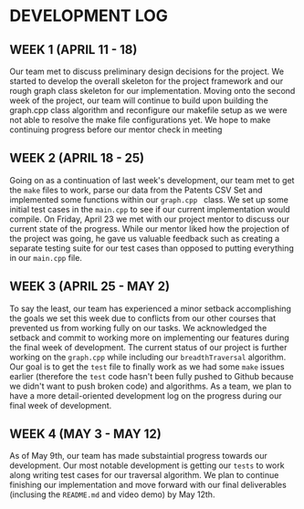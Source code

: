 # DEVELOPMENT LOG

## WEEK 1 (APRIL 11 - 18)
Our team met to discuss preliminary design decisions for the project. We started to develop the overall skeleton for the project framework and our rough graph class skeleton for our implementation. Moving onto the second week of the project, our team will continue to build upon building the graph.cpp class algorithm and reconfigure our makefile setup as we were not able to resolve the make file configurations yet. We hope to make continuing progress before our mentor check in meeting

## WEEK 2 (APRIL 18 - 25)
Going on as a continuation of last week's development, our team met to get the ``make`` files to work, parse our data from the Patents CSV Set and implemented some functions within our ``graph.cpp `` class. We set up some initial test cases in the ``main.cpp`` to see if our current implementation would compile. On Friday, April 23 we met with our project mentor to discuss our current state of the progress. While our mentor liked how the projection of the project was going, he gave us valuable feedback such as creating a separate testing suite for our test cases than opposed to putting everything in our ``main.cpp`` file.

## WEEK 3 (APRIL 25 - MAY 2)
To say the least, our team has experienced a minor setback accomplishing the goals we set this week due to conflicts from our other courses that prevented us from working fully on our tasks. We acknowledged the setback and commit to working more on implementing our features during the final week of development. The current status of our project is further working on the ``graph.cpp`` while including our ``breadthTraversal`` algorithm. Our goal is to get the ``test`` file to finally work as we had some ``make`` issues earlier (therefore the ``test`` code hasn't been fully pushed to Github because we didn't want to push broken code) and algorithms. As a team, we plan to have a more detail-oriented development log on the progress during our final week of development.

## WEEK 4 (MAY 3 - MAY 12)
As of May 9th, our team has made substaintial progress towards our development. Our most notable development is getting our ``tests`` to work along writing test cases for our traversal algorithm. 
We plan to continue finishing our implementation and move forward with our final deliverables (inclusing the ``README.md`` and video demo) by May 12th. 